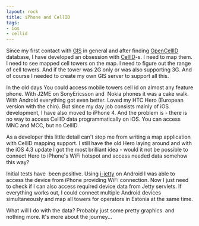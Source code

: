 ```yaml
---
layout: rock
title: iPhone and CellID
tags:
- ios
- cellid
---
```


Since my first contact with [GIS][1] in general and after finding [OpenCellID][2] database, I have 
developed an obsession with [CellID][3]-s. I need to map them. I need to see mapped cell towers on 
the map. I need to figure out the range of cell towers. And if the tower was 2G only or was also 
supporting 3G. And of course I needed to create my own GIS server to support all this.

In the old days You could access mobile towers cell id on almost any feature phone. With J2ME on 
SonyEricsson and  Nokia phones it was a cake walk. With Android everything got even better. Loved 
my HTC Hero (European version with the chin). But since my day job consists mainly of iOS 
development, I have also moved to iPhone 4. And the problem is - there is no way to access CellID 
data programmatically on iOS. You can access MNC and MCC, but no CellID.

As a developer this little detail can't stop me from writing a map application with CellID mapping 
support. I still have the old Hero laying around and with the iOS 4.3 update I got the most 
brilliant idea - would it not be possible to connect Hero to iPhone's WiFi hotspot and access 
needed data somehow this way?

Initial tests have  been positive. Using [i-jetty][4] on Android I was able to access the device 
from iPhone providing WiFi connection. Now I just need to check if I can also access required 
device data from Jetty servlets. If everything works out, I could connect multiple Android devices 
simultaneously and map all towers for operators in Estonia at the same time.

What will I do with the data? Probably just some pretty graphics  and nothing more. 
It's more about the journey...

[1]: http://en.wikipedia.org/wiki/GIS
[2]: http://opencellid.org/
[3]: http://en.wikipedia.org/wiki/Cell_ID
[4]: http://code.google.com/p/i-jetty/